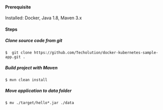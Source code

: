 
#### Prerequisite

Installed: Docker, Java 1.8, Maven 3.x

#### Steps

##### Clone source code from git
```
$  git clone https://github.com/Techolution/docker-kubernetes-sample-app.git .
```

##### Build project with Maven
```
$ mvn clean install
```

##### Move application to data folder
```
$ mv ./target/hello*.jar ./data
